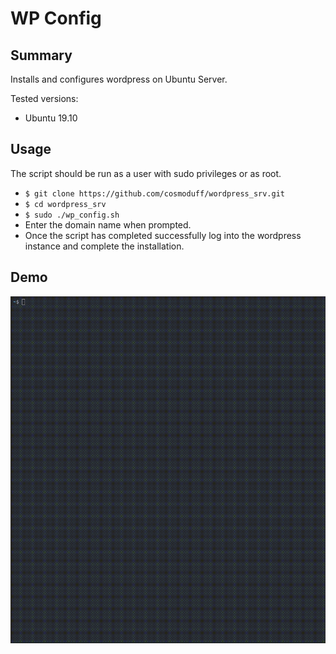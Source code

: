 # WP Config

## Summary

Installs and configures wordpress on Ubuntu Server.

Tested versions:

+ Ubuntu 19.10

## Usage

The script should be run as a user with sudo privileges or as root.

+ `$ git clone https://github.com/cosmoduff/wordpress_srv.git`
+ `$ cd wordpress_srv`
+ `$ sudo ./wp_config.sh`
+ Enter the domain name when prompted.
+ Once the script has completed successfully log into the wordpress instance and complete the installation.

## Demo
![wp_config.sh demo](assets/wp_config_demo.gif)
